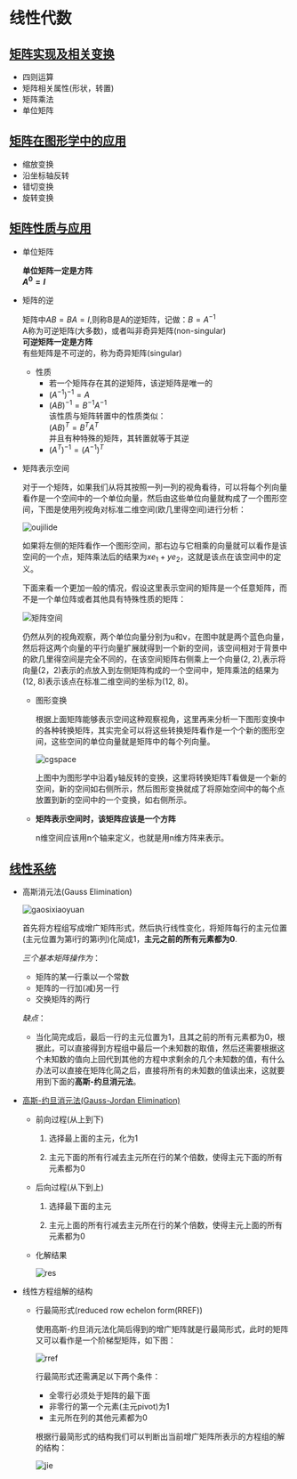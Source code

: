 # 线性代数   

## [矩阵实现及相关变换](./getLA/Matrix.py)   

* 四则运算   
* 矩阵相关属性(形状，转置)      
* 矩阵乘法     
* 单位矩阵        

## [矩阵在图形学中的应用](./main_matrix_transformation.py)    

* 缩放变换   
* 沿坐标轴反转   
* 错切变换   
* 旋转变换   

## [矩阵性质与应用](./getLA/Matrix.py)        
* 单位矩阵   

    **单位矩阵一定是方阵**   
    **$A^{0} = I$**  
    
* 矩阵的逆   

    矩阵中$AB = BA = I$,则称B是A的逆矩阵，记做：$B=A^{-1}$   
    A称为可逆矩阵(大多数)，或者叫非奇异矩阵(non-singular)   
    **可逆矩阵一定是方阵**   
    有些矩阵是不可逆的，称为奇异矩阵(singular)      

    * 性质   
        * 若一个矩阵存在其的逆矩阵，该逆矩阵是唯一的    
        * $(A^{-1}) ^ {-1} = A$     
        * $(A  B) ^ {-1} = B^{-1}A^{-1}$   
            该性质与矩阵转置中的性质类似：  
            $(A B)^{T} = B^{T}A^{T}$       
            并且有种特殊的矩阵，其转置就等于其逆     
        * $(A^{T})^{-1} = (A^{-1})^{T}$       

* 矩阵表示空间    

    对于一个矩阵，如果我们从将其按照一列一列的视角看待，可以将每个列向量看作是一个空间中的一个单位向量，然后由这些单位向量就构成了一个图形空间，下图是使用列视角对标准二维空间(欧几里得空间)进行分析：    

    ![oujilide](./img/ouspace.png)      

    如果将左侧的矩阵看作一个图形空间，那右边与它相乘的向量就可以看作是该空间的一个点，矩阵乘法后的结果为$xe_1 + ye_2$，这就是该点在该空间中的定义。        

    下面来看一个更加一般的情况，假设这里表示空间的矩阵是一个任意矩阵，而不是一个单位阵或者其他具有特殊性质的矩阵：    

    ![矩阵空间](./img/矩阵空间.png)    

    仍然从列的视角观察，两个单位向量分别为u和v，在图中就是两个蓝色向量，然后将这两个向量的平行向量扩展就得到一个新的空间，该空间相对于背景中的欧几里得空间是完全不同的，在该空间矩阵右侧乘上一个向量(2, 2),表示将向量(2，2)表示的点放入到左侧矩阵构成的一个空间中，矩阵乘法的结果为(12, 8)表示该点在标准二维空间的坐标为(12, 8)。      

    * 图形变换   
        
        根据上面矩阵能够表示空间这种观察视角，这里再来分析一下图形变换中的各种转换矩阵，其实完全可以将这些转换矩阵看作是一个个新的图形空间，这些空间的单位向量就是矩阵中的每个列向量。     

        ![cgspace](./img/cgspace.png)    

        上图中为图形学中沿着y轴反转的变换，这里将转换矩阵T看做是一个新的空间，新的空间如右侧所示，然后图形变换就成了将原始空间中的每个点放置到新的空间中的一个变换，如右侧所示。    

    * **矩阵表示空间时，该矩阵应该是一个方阵**     

        n维空间应该用n个轴来定义，也就是用n维方阵来表示。     
          

## [线性系统](getLA/SimpleLinearSystem.py)         

* 高斯消元法(Gauss Elimination)          

    ![gaosixiaoyuan](./img/gaosixiaoyuan.png)   

    首先将方程组写成增广矩阵形式，然后执行线性变化，将矩阵每行的主元位置(主元位置为第i行的第i列)化简成1，**主元之前的所有元素都为0**.     

    *三个基本矩阵操作为*：   
    * 矩阵的某一行乘以一个常数     
    * 矩阵的一行加(减)另一行    
    * 交换矩阵的两行 

    *缺点*：     
    * 当化简完成后，最后一行的主元位置为1，且其之前的所有元素都为0，根据此，可以直接得到方程组中最后一个未知数的取值，然后还需要根据这个未知数的值向上回代到其他的方程中求剩余的几个未知数的值，有什么办法可以直接在矩阵化简之后，直接将所有的未知数的值读出来，这就要用到下面的**高斯-约旦消元法**。     

* [高斯-约旦消元法(Gauss-Jordan Elimination)](getLA/LinearSystem.py)        

    * 前向过程(从上到下)     

        1. 选择最上面的主元，化为1    

        2. 主元下面的所有行减去主元所在行的某个倍数，使得主元下面的所有元素都为0     

    * 后向过程(从下到上)   

        1. 选择最下面的主元    

        2. 主元上面的所有行减去主元所在行的某个倍数，使得主元上面的所有元素都为0     

    * 化解结果    

        ![res](./img/jordanres.png)       

* 线性方程组解的结构    

    * 行最简形式(reduced row echelon form(RREF))   

        使用高斯-约旦消元法化简后得到的增广矩阵就是行最简形式，此时的矩阵又可以看作是一个阶梯型矩阵，如下图：    
        
        ![rref](./img/rref.png)   

        行最简形式还需满足以下两个条件：   
        * 全零行必须处于矩阵的最下面   
        * 非零行的第一个元素(主元pivot)为1     
        * 主元所在列的其他元素都为0      

        根据行最简形式的结构我们可以判断出当前增广矩阵所表示的方程组的解的结构：   

        ![jie](./img/jiejiegou.png)   




        
        



    










 



